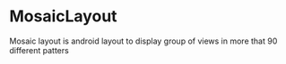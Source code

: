 # MosaicLayout
Mosaic layout is android layout to display group of views in more that 90 different patters
